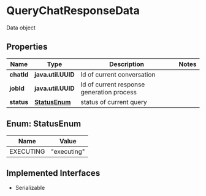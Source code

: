 

# QueryChatResponseData

Data object

## Properties

Name | Type | Description | Notes
------------ | ------------- | ------------- | -------------
**chatId** | **java.util.UUID** | Id of current conversation | 
**jobId** | **java.util.UUID** | Id of current response generation process | 
**status** | [**StatusEnum**](#StatusEnum) | status of current query | 



## Enum: StatusEnum

Name | Value
---- | -----
EXECUTING | &quot;executing&quot;


## Implemented Interfaces

* Serializable


